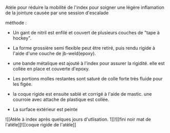 Atèle pour réduire la mobilité de l'index pour soigner une légère inflamation de la jointure causée par une session d'escalade

méthode : 

- Un gant de nitril est enfilé et couvert de plusieurs couches de "tape à hockey". 

- La forme grossière semi flexible peut être retiré, puis rendu rigide à l'aide d'une couche de jb-weld(epoxy).

- une bande métalique est ajouté à l'index pour assurer la rigidité. elle est collée en place et couverte d'epoxy.

- Les portions molles restantes sont saturé de colle forte très fluide pour les figée. 

- la coque rigide est ensuite sablé et corrigé à l'aide de mastic. une courroie avec attache de plastique est collée. 

- La surface extérieur est peinte 

![[Atèle à index après quelques jours d'utlisation. 1]]![[fini noir mat de l'atèle]]![[coque rigide de l'atèle]]